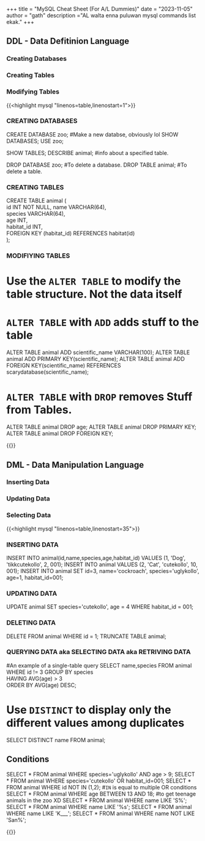 +++
title = "MySQL Cheat Sheet (For A/L Dummies)" 
date = "2023-11-05"
author = "gath"
description ="AL walta enna puluwan mysql commands list ekak."
+++



## DDL - Data Defitinion Language
### Creating Databases
### Creating Tables
### Modifying Tables

{{<highlight mysql "linenos=table,linenostart=1">}}
### CREATING DATABASES
CREATE DATABASE zoo; #Make a new databse, obviously lol
SHOW DATABASES;
USE zoo;

SHOW TABLES; 
DESCRIBE animal; #info about a specified table.

DROP DATABASE zoo; #To delete a database.
DROP TABLE animal; #To delete a table.

### CREATING TABLES
CREATE TABLE animal (  
  id INT NOT NULL, 
  name VARCHAR(64),  
  species VARCHAR(64),  
  age INT,  
  habitat_id INT,  
  FOREIGN KEY (habitat_id) REFERENCES habitat(id)  
);

### MODIFIYING TABLES
# Use the `ALTER TABLE` to modify the table structure. Not the data itself
# `ALTER TABLE` with `ADD` adds stuff to the table
ALTER TABLE animal ADD scientific_name VARCHAR(100);
ALTER TABLE animal ADD PRIMARY KEY(scientific_name);
ALTER TABLE animal ADD 
    FOREIGN KEY(scientific_name) 
    REFERENCES scarydatabase(scientific_name);

# `ALTER TABLE` with `DROP` removes Stuff from Tables.
ALTER TABLE animal DROP age;
ALTER TABLE animal DROP PRIMARY KEY;
ALTER TABLE animal DROP FOREIGN KEY;

{{</highlight>}}

## DML - Data Manipulation Language
### Inserting Data
### Updating Data
### Selecting Data

{{<highlight mysql "linenos=table,linenostart=35">}}

### INSERTING DATA
INSERT INTO animal(id,name,species,age,habitat_id) VALUES (1, 'Dog', 'tikkcutekollo', 2, 001);
INSERT INTO animal VALUES (2, 'Cat', 'cutekollo', 10, 001);
INSERT INTO animal SET 
    id=3,
    name='cockroach',
    species='uglykollo',
    age=1,
    habitat_id=001;

### UPDATING DATA
UPDATE animal SET species='cutekollo', age = 4 WHERE habitat_id = 001;

### DELETING DATA
DELETE FROM animal WHERE id = 1;
TRUNCATE TABLE animal;

### QUERYING DATA aka SELECTING DATA aka RETRIVING DATA
#An example of a single-table query
SELECT name,species FROM animal  
    WHERE id != 3
    GROUP BY species  
    HAVING AVG(age) > 3  
    ORDER BY AVG(age) DESC;

# Use `DISTINCT` to display only the different values among duplicates
SELECT DISTINCT name FROM animal;

## Conditions
SELECT * FROM animal WHERE species='uglykollo' AND age > 9;
SELECT * FROM animal WHERE species='cutekollo' OR habitat_id=001;
SELECT * FROM animal WHERE id NOT IN (1,2);  #`IN` is equal to multiple OR conditions
SELECT * FROM animal WHERE age BETWEEN 13 AND 18;  #to get teenage animals in the zoo XD
SELECT * FROM animal WHERE name LIKE 'S%';
SELECT * FROM animal WHERE name LIKE '%s';
SELECT * FROM animal WHERE name LIKE 'K___';
SELECT * FROM animal WHERE name NOT LIKE 'San%';

{{</highlight>}}











